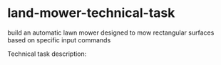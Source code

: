 # land-mower-technical-task
build an automatic lawn mower designed to mow rectangular surfaces based on specific input commands

Technical task description:
